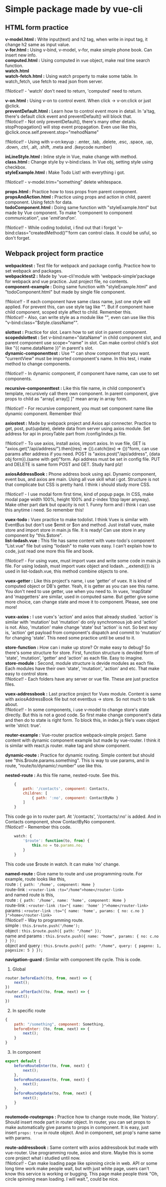 # Simple package made by vue-cli  

## HTML form practice  

__v-model.html :__ Write input(text) and h2 tag, when write in input tag, it change h2 same as input value.  
__v-for.html :__ Using v-bind, v-model, v-for, make simple phone book. Can insert new info.  
__computed.html :__ Using computed in vue object, make real time search function.  
__watch.html__  
__watch-fetch.html :__ Using watch property to make some table. In watch_fetch, use fetch to read json from server.  

_!!Notice!!_ - 'watch' don't need to return, 'computed' need to return.  

__v-on.html :__ Using v-on to control event. When click -> v-on:click or just @click.  
__preventDefault.html :__ Learn how to control event more in detail. In 'a'tag, there's default click event and preventDefault() will block that.  
_!!Notice!!_ - Not only preventDefault(), there's many other details. stopPropagation() will stop event propagation. Even use like this, @click.once.self.prevent.stop="mehodName"   

_!!Notice!!_ - Using with v-on:keyup : .enter, .tab, .delete, .esc, .space, .up, .down, .ctrl, .alt, .shift, .meta and .(keycode number)  

__inLineStyle.html :__ Inline style in Vue, make change with method.  
__class.html :__ Change style by v-bind:class. In Vue obj, setting style using checkbox.  
__styleExample.html :__ Make Todo List! with everything i got.  

_!!Notice!!_ - v-model.trim="something" delete whitespace.  

__props.html :__ Practice how to toss props from parent component.  
__propsAndAction.html :__ Practice using props and action in child, parent component. Using fetch for data.  
__todoComponent.html :__ Doing same function with "styleExample.html" but made by Vue component. To make "component to component communication", use '$emit' and '$on'.  

_!!Notice!!_ - While coding todolist, i find out that i forgot 'v-bind:class="createdMethod()"'form can control class. It could be usful, so don't forget.  

## Webpack project form practice  

__webpacktest :__ Test file for webpack and package config. Practice how to set webpack and packages.  
__webpacktest2 :__ Made by 'vue-cli'module with 'webpack-simple'package for webpack and vue practice.  Just project file, no contents.  
__component-example :__ Doing same function with "styleExample.html" and "todoComponent.html" but made by single file component.  

_!!Noice!!_ - If each component have same class name, just one style will applied. For prevent this, can use style tag like "<style scoped></style>". But if component have child component, scoped style affect to child. Remember this.  
_!!Notice!!_ - Also, can write style as a module like "<style module></style>", even can use like this "v-bind:class="$style.className"".  

__slottest :__ Practice for slot. Learn how to set slot in parent component.  
__scopedslottest :__ Set v-bind:name="dataName" in child component slot, and parent component use scope="name" in slot. Can make control child's slot like "{{ name.dataName }}" in parent's slot.  
 __dynamic-componenttest :__ Use "<component :is="currentView"></component>" can show component that you want. "currentView" must be imported component's name. In this test, i make method to change components.  

 _!!Notice!!_ - In dynamic component, if component have name, can use <keep-alive include="component-name, other-component-name"></keep-alive> to set components.  

 __recursive-componenttest :__ Like this file name, in child component's template, recursively call there own component. In parent component, give props to child as "array[ array[] ]" mean array in array form.  

 _!!Notice!!_ - For recursive component, you must set component name like dynamic component. Remember this!  

__axiostest :__ Made by webpack project and Axios api connecter. Practice to get, post, put(update), delete data from server using axios module. Set address for api in proxyTable part from /config/index.js file.  

_!!Notice!!_ - To use axios, install axios, import axios. In vue file, GET is "axios.get("/api/address/").then((res) => {}).catch((ex) => {})"form, can use params after address if you need. POST is "axios.post("/api/address", {data obj form}).(same with get)"form. Api address must be set in config file. PUT and DELETE is same form POST and GET. Study hard plz!  

__axiosAddressBook :__ Phone address book using api. Dynamic component, event bus, and axios are main. Using all vue skill what i got. Structure is not that complicate but CSS is pretty hard. I think i should study more CSS.

_!!Notice!!_ -  I use modal form first time, kind of popup page. In CSS, make modal page width 100%, height 100% and z-index 1(top layer anyway). Make other part dark but opacity is not 1. Funny form and i think i can use this anytime i need. So remember this!  

__vuex-todo :__ Vuex practice to make todolist. I think Vuex is similar with EventBus but don't use $emit or $on and method. Just install vuex, make store and import store in main.js file. It is ready! Can use store in any component by "this.$store".  
__list-lodash.vue :__ This file has same content with vuex-todo's component "List.vue" file but using "lodash" to make vuex easy. I can't explain how to code, just read one more this file and book.   

_!!Notice!!_ - For using vuex, must import vuex and write some code in main.js file. For using lodash, must import vuex object and lodash. _.extend({}) is used in list-lodash.vue, this method combine objects to one.  

__vuex-getter :__ Like this project's name, i use 'getter' of vuex. It is kind of computed object or DB's getter. Yeah, it is getter as you can see this name. You don't need to use getter, use when you need to. In vuex, 'mapState' and 'mapgetters' are similar, used in computed same. But getter give some more choice, can change state and move it to component. Please, see one more!  

__vuex-axios :__ I use vuex's 'action' and axios that already studied. 'action' is similar with 'mutation' but 'mutation' do only synchromous job and 'action' is not. Also, 'mutation' make change 'state' but 'action' is not. So best way is, 'action' get payload from component's dispatch and commit to 'mutation' for changing 'state'. This need some practice until be uesd to it.  

__store-function :__ How can i make up store? Or make easy to debug? So there's some structure for store. First, function structure is devided form of 'state', 'mutation', 'getter' and 'action' as each file. Easy to imagine.  
__store-module :__ Second, module structure is devide modules as each file. Each modules have their own 'state', 'mutation', 'action' and etc. That make easy to control store.  
_!!Notice!!_ - Each folders have any server or vue file. These are just practice files.  

__vuex-addressbook :__ Last practice project for Vuex module. Content is same with axiosAddressBook file but not eventbus -> store. So not much to talk about.  
_!!Notice!!_ - In some components, i use v-model to change store's state directly. But this is not a good code. So first make change component's data and then do to state is right form. To block this, in index.js file's vuex objext write 'strict: true'.  

__router-example :__ Vue-router practice webpack-simple project. Same content with dynamic component example but made by vue-router. I think it is similar with react.js router. <router-link> make <a> tag and <router-view> show component.  

__dynamic-route :__ Practice for dynamic routing. Simple content but should see "this.$route.params.something". This is way to use params, and in route, "route/to/dynamic/:number" use like this.  

__nested-route :__ As this file name, nested-route. See this.  
```javascript
    {
        path: '/contacts', component: Contacts,
        children: [
            { path: ':no', component: ContactByNo }
        ]
    }
```
This code go in to router part. At '/contacts', '/contacts/:no' is added. And in Contacts component, <router-view> show ContactByNo component.  
_!!Notice!!_ - Remember this code.  
```javascript
    watch: {
        '$route': function(to, from) {
            this.no = to.params.no;
        }
    }
```
This code use $route in watch. It can make 'no' change.  

__named-route :__ Give name to route and use programming route. For example, route looks like this,  
route : `{ path: '/home', component: Home }`  
route-link : `<router-link :to="/home">home</router-link>`  
and named route is this,  
route : `{ path: '/home', name: 'home', component: Home }`  
route-link : `<router-link :to="{ name: 'home' }">home</router-link>`  
params : `<router-link :to="{ name: 'home', params: { no: c.no } }">home</router-link>`  
_!!Notice!!_ - Way to programming route.  
simple : `this.$route.push('/home');`  
object : `this.$route.push({ path: "/home" });`  
name and params : `this.$route.push({ name: "home", params: { no: c.no } });`  
object and query : `this.$route.push({ path: "/home", query: { pageno: 1, pagesize: 5 } });`  

__navigation-guard :__ Similar with component life cycle. This is code.
1. Global
```javascript
router.beforeEach((to, from, next) => {
    next();
})
router.afterEach((to, from, next) => {
    next();
})
```
2. In specific route
```javascript
{ 
    path: "/something", component: Something,
    beforeEnter: (to, from, next) => {
        next();
    }
}
```
3. In component
```javascript
export default {
    beforeRouteEnter(to, from, next) {
        next();
    },
    beforeRouteLeave(to, from, next) {
        next();
    },
    beforeRouteUpdate(to, from, next) {
        next();
    }
}
```

__routemode-routeprops :__ Practice how to change route mode, like 'history'. Should insert mode part in router object. In router, you can set props to make automatically give params to props in component. It is easy, just insert `props: true` in route object. And in component, set prop's name same with params.  

__route-addressbook :__ Same content with axios addressbook but made with vue-router. Use programming route, axios and store. Maybe this is some core project what i studied until now.  
_!!Notice!!_ - Can make loading page like spinning circle in web. API or some long time work make people wait, but with just white page, users can't know this service is working or bugging. This page make people think "Oh, circle spinning mean loading. I will wait.", could be nice.  
 